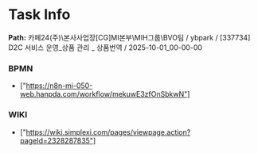 # Task Info

**Path:** 카페24(주)\본사사업장\[CG]MI본부\MIH그룹\BVO팀 / ybpark / [337734] D2C 서비스 운영_상품 관리 _ 상품번역 / 2025-10-01_00-00-00

### BPMN
- ["https://n8n-mi-050-web.hanpda.com/workflow/mekuwE3zfOnSbkwN"]

### WIKI
- ["https://wiki.simplexi.com/pages/viewpage.action?pageId=2328287835"]

